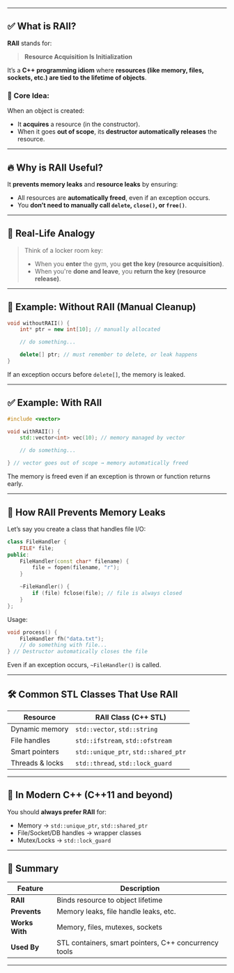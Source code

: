 
---

## ✅ What is RAII?

**RAII** stands for:

> **Resource Acquisition Is Initialization**

It’s a **C++ programming idiom** where **resources (like memory, files, sockets, etc.) are tied to the lifetime of objects**.

### 🧠 Core Idea:

When an object is created:

* It **acquires** a resource (in the constructor).
* When it goes **out of scope**, its **destructor automatically releases** the resource.

---

## 🔥 Why is RAII Useful?

It **prevents memory leaks** and **resource leaks** by ensuring:

* All resources are **automatically freed**, even if an exception occurs.
* You **don’t need to manually call `delete`, `close()`, or `free()`**.

---

## 🧪 Real-Life Analogy

> Think of a locker room key:
>
> * When you **enter** the gym, you **get the key (resource acquisition)**.
> * When you're **done and leave**, you **return the key (resource release)**.

---

## 🧾 Example: Without RAII (Manual Cleanup)

```cpp
void withoutRAII() {
    int* ptr = new int[10]; // manually allocated

    // do something...

    delete[] ptr; // must remember to delete, or leak happens
}
```

If an exception occurs before `delete[]`, the memory is leaked.

---

## ✅ Example: With RAII

```cpp
#include <vector>

void withRAII() {
    std::vector<int> vec(10); // memory managed by vector

    // do something...

} // vector goes out of scope → memory automatically freed
```

The memory is freed even if an exception is thrown or function returns early.

---

## 🎯 How RAII Prevents Memory Leaks

Let’s say you create a class that handles file I/O:

```cpp
class FileHandler {
    FILE* file;
public:
    FileHandler(const char* filename) {
        file = fopen(filename, "r");
    }

    ~FileHandler() {
        if (file) fclose(file); // file is always closed
    }
};
```

Usage:

```cpp
void process() {
    FileHandler fh("data.txt");
    // do something with file...
} // Destructor automatically closes the file
```

Even if an exception occurs, `~FileHandler()` is called.

---

## 🛠 Common STL Classes That Use RAII

| Resource        | RAII Class (C++ STL)                 |
| --------------- | ------------------------------------ |
| Dynamic memory  | `std::vector`, `std::string`         |
| File handles    | `std::ifstream`, `std::ofstream`     |
| Smart pointers  | `std::unique_ptr`, `std::shared_ptr` |
| Threads & locks | `std::thread`, `std::lock_guard`     |

---

## 🔐 In Modern C++ (C++11 and beyond)

You should **always prefer RAII** for:

* Memory → `std::unique_ptr`, `std::shared_ptr`
* File/Socket/DB handles → wrapper classes
* Mutex/Locks → `std::lock_guard`

---

## 🚀 Summary

| Feature        | Description                                           |
| -------------- | ----------------------------------------------------- |
| **RAII**       | Binds resource to object lifetime                     |
| **Prevents**   | Memory leaks, file handle leaks, etc.                 |
| **Works With** | Memory, files, mutexes, sockets                       |
| **Used By**    | STL containers, smart pointers, C++ concurrency tools |

---
